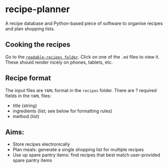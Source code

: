 # recipe-planner
A recipe database and Python-based piece of software to organise recipes and plan shopping lists. 

## Cooking the recipes
Go to the [`readable-recipes folder`](https://github.com/binnev/recipe-planner/tree/master/readable-recipes). Click on one of the `.md` files to view it. These should render nicely on phones, tablets, etc. 

## Recipe format
The input files are `YAML` format in the `recipes` folder. There are ? required fields in the `YAML` files: 
- title (string)
- ingredients (list; see below for formatting rules)
- method (list)

## Aims: 
- Store recipes electronically
- Plan meals: generate a single shopping list for multiple recipes
- Use up spare pantry items: find recipes that best match user-provided spare pantry items
